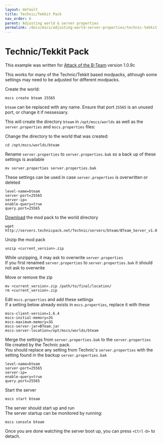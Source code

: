 ```yaml
---
layout: default
title: Technic/Tekkit Pack
nav_order: 6
parent: Adjusting world & server properties
permalink: /docs/mscs/adjusting-world-server-properties/technic-tekkit-pack
---
```


# Technic/Tekkit Pack
This example was written for [Attack of the B-Team](http://www.technicpack.net/modpack/attack-of-the-bteam.552556) version 1.0.9c

This works for many of the Technic/Tekkit based modpacks, although some settings may need to be adjusted for different modpacks.

Create the world:

    mscs create bteam 25565

`bteam` can be replaced with any name. Ensure that port `25565` is an unused port, or change it if nessessary.

This will create the directory `bteam` in `/opt/mscs/worlds` as well as the `server.properties` and `mscs.properties` files:

Change the directory to the world that was created:

    cd /opt/mscs/worlds/bteam

Rename `server.properties` to `server.properties.bak` so a back up of these settings is available

    mv server.properties server.properties.bak

These settings can be used in case `server.properties` is overwritten or deleted

    level-name=bteam
    server-port=25565
    server-ip=
    enable-query=true
    query.port=25565

[Download](http://www.technicpack.net/modpack/attack-of-the-bteam.552556) the mod pack to the world directory

    wget http://servers.technicpack.net/Technic/servers/bteam/BTeam_Server_v1.0.12c.zip

Unzip the mod pack

    unzip <current_version>.zip

While unzipping, it may ask to overwrite `server.properties`  
If you first renamed `server.properties` to `server.properties.bak` it should not ask to overwrite

Move or remove the zip

    mv <current_version>.zip /path/to/final/location/
    rm <current_version>.zip

Edit `mscs.properties` and add these settings  
If a setting below already exists in `mscs.properties`, replace it with these

    mscs-client-version=1.6.4
    mscs-initial-memory=2G
    mscs-maximum-memory=3G
    mscs-server-jar=BTeam.jar
    mscs-server-location=/opt/mscs/worlds/bteam

Merge the settings from `server.properties.bak` to the `server.properties` file created by the Technic pack.  
You should replace any setting from Technic's `server.properties` with the setting found in the backup `server.properties.bak`

    level-name=bteam
    server-port=25565
    server-ip=
    enable-query=true
    query.port=25565

Start the server

    mscs start bteam

The server should start up and run  
The server startup can be monitored by running:

    mscs console bteam

Once you are done watching the server boot up, you can press `<Ctrl-D>` to detach.
